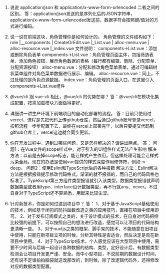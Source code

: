 ﻿1. 说说 application/json 和 application/x-www-form-urlencoded 二者之间的区别。
答：application/json发送的是序列化后的JSON字符串，application/x-www-form-urlencoded发送前，数据字符会按照键/值对的方式进行编码。

2. 说一说在前端这块，角色管理你是如何设计的。
角色管理的文件结构如下：
role
  |__components
    | CreateOrEdit.vue
    |_List.vue
  | alloc-menu.vue
  | alloc-resource.vue
  |_index.vue
文件说明：
components->List.vue：添加或删除角色表单
components->List.vue：角色管理页面主体，包括筛选表单、添加角色按钮、展示角色数据的表格（每行都有编辑、删除、分配菜单、分配资源按钮）
alloc-menu.vue：分配和修改角色菜单表单，通过可编辑树状菜单组件对角色菜单数据进行展示、编辑。
alloc-resource.vue：同上，不过处理的是角色资源数据。
index.vue：角色管理的页面入口，在这里引入components->List.vue组件

3. @vue/cli 跟 vue-cli 相比，@vue/cli 的优势在哪？
答：@vue/cli在模块化集成配置，按需加载模块方面做得更好。

4. 详细讲一讲生产环境下前端项目的自动化部署的流程。
答：目前只使用过vercel，流程是先把代码上传github仓库，然后通过github账号登录vercel，按照流程一步步配置下去，最终在vercel上部署完毕，以后只要提交代码到github仓库上，vercel这边就会同步更新。

5. 你在开发过程中，遇到过哪些问题，又是怎样解决的？请讲出两点。
答：
问题1：在Vue文件的scope样式中，对于引入的UI组件样式无法产生影响
解决方法：以前是去掉scope标志，能让样式产生作用，但这样处理可能会让样式污染全局。现在的办法是使用vue提供的样式深度作用修饰符，例如::v-deep。
问题2：使用Eslint和TypeScript后的各种报错
解决方法：Eslint解决方法是根据报错提示修改代码格式，渐渐的就不报错的，而自己的代码风格也标准了。TypeScript第三方组件类型报错就引入该类型，数据类型报错就声明数据类型或者用type、interface设计数据类型，再不行就any、never。不过自身对于TypeScript还不算熟悉，用起来比较生涩。

6. 针对新技术，你是如何过渡到项目中？
答：
1、对于基于JavaScript基础使用的技术，例如基于闭包的防抖函数改造之类的应用技巧，直接在项目中使用即可。
2、对于发布订阅模式之类的，关于设计模式的技术，在自身对代码把控比较强的前提下，可以按照自己的想法进行改造，感觉可以让项目的代码结构更清晰一些。
3、对于nuxtjs之类的框架、脚手架的技术，不能随意在旧项目中使用，只能在新项目立项的时候，分析其特性是否适合，然后决定是否在新项目中使用。
4、对于TypeScript技术，个人感觉应该在大型项目中使用，需要不少时间与后端一起设计各种数据的结构、类型，定好设计后，有数据类型检测会让项目开发更严谨、安全。而中小型项目，不说前期的数据设计时间，还有说不定谁拍拍脑袋就这改那改的，到时候，除了改逻辑代码外，还得修改对应的数据类型配置。